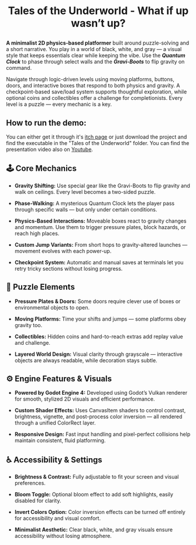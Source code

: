 # <p align="center">Tales of the Underworld - What if up wasn’t up?</p>

<b>A minimalist 2D physics-based platformer</b> built around puzzle-solving and a short narrative. You play in a world of black, white, and gray — a visual style that keeps essentials clear while keeping the vibe. Use the <b>*Quantum Clock*</b> to phase through select walls and the <b>*Gravi-Boots*</b> to flip gravity on command. 

Navigate through logic-driven levels using moving platforms, buttons, doors, and interactive boxes that respond to both physics and gravity. A checkpoint-based save/load system supports thoughtful exploration, while optional coins and collectibles offer a challenge for completionists. Every level is a puzzle — every mechanic is a key.

## How to run the demo:

You can either get it through it's [itch page](https://andreicud.itch.io/tales-of-the-underworld) or just download the project and find the executable in the "Tales of the Underworld" folder.
You can find the presentation video also on [Youtube](https://www.youtube.com/watch?v=1t3_AdtTGp4).

## 🕹️ Core Mechanics

- <b>Gravity Shifting:</b> Use special gear like the Gravi-Boots to flip gravity and walk on ceilings. Every level becomes a two-sided puzzle.

- <b>Phase-Walking:</b> A mysterious Quantum Clock lets the player pass through specific walls — but only under certain conditions.

- <b>Physics-Based Interactions:</b> Moveable boxes react to gravity changes and momentum. Use them to trigger pressure plates, block hazards, or reach high places.

- <b>Custom Jump Variants:</b> From short hops to gravity-altered launches — movement evolves with each power-up.

- <b>Checkpoint System:</b> Automatic and manual saves at terminals let you retry tricky sections without losing progress.

## 🧩 Puzzle Elements

- <b>Pressure Plates & Doors:</b> Some doors require clever use of boxes or environmental objects to open.

- <b>Moving Platforms:</b> Time your shifts and jumps — some platforms obey gravity too.

- <b>Collectibles:</b> Hidden coins and hard-to-reach extras add replay value and challenge.

- <b>Layered World Design:</b> Visual clarity through grayscale — interactive objects are always readable, while decoration stays subtle.

## ⚙️ Engine Features & Visuals

- <b>Powered by Godot Engine 4:</b> Developed using Godot’s Vulkan renderer for smooth, stylized 2D visuals and efficient performance.

- <b>Custom Shader Effects:</b> Uses CanvasItem shaders to control contrast, brightness, vignette, and post-process color inversion — all rendered through a unified ColorRect layer.

- <b>Responsive Design:</b> Fast input handling and pixel-perfect collisions help maintain consistent, fluid platforming.

## ♿ Accessibility & Settings

- <b>Brightness & Contrast:</b> Fully adjustable to fit your screen and visual preferences.

- <b>Bloom Toggle:</b> Optional bloom effect to add soft highlights, easily disabled for clarity.

- <b>Invert Colors Option:</b> Color inversion effects can be turned off entirely for accessibility and visual comfort.

- <b>Minimalist Aesthetic:</b> Clear black, white, and gray visuals ensure accessibility without losing atmosphere.
